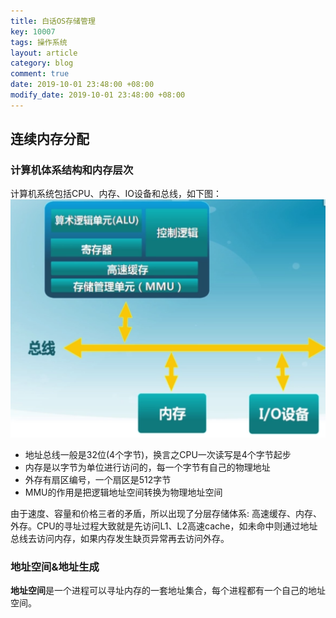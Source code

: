 ```yaml
---
title: 白话OS存储管理
key: 10007
tags: 操作系统
layout: article
category: blog
comment: true
date: 2019-10-01 23:48:00 +08:00
modify_date: 2019-10-01 23:48:00 +08:00
---
```


## 连续内存分配

### 计算机体系结构和内存层次

计算机系统包括CPU、内存、IO设备和总线，如下图：
![系统结构](../screenshots/cs_structure.png)

- 地址总线一般是32位(4个字节)，换言之CPU一次读写是4个字节起步
- 内存是以字节为单位进行访问的，每一个字节有自己的物理地址
- 外存有扇区编号，一个扇区是512字节
- MMU的作用是把逻辑地址空间转换为物理地址空间

由于速度、容量和价格三者的矛盾，所以出现了分层存储体系: 高速缓存、内存、外存。CPU的寻址过程大致就是先访问L1、L2高速cache，如未命中则通过地址总线去访问内存，如果内存发生缺页异常再去访问外存。

### 地址空间&地址生成

**地址空间**是一个进程可以寻址内存的一套地址集合，每个进程都有一个自己的地址空间。